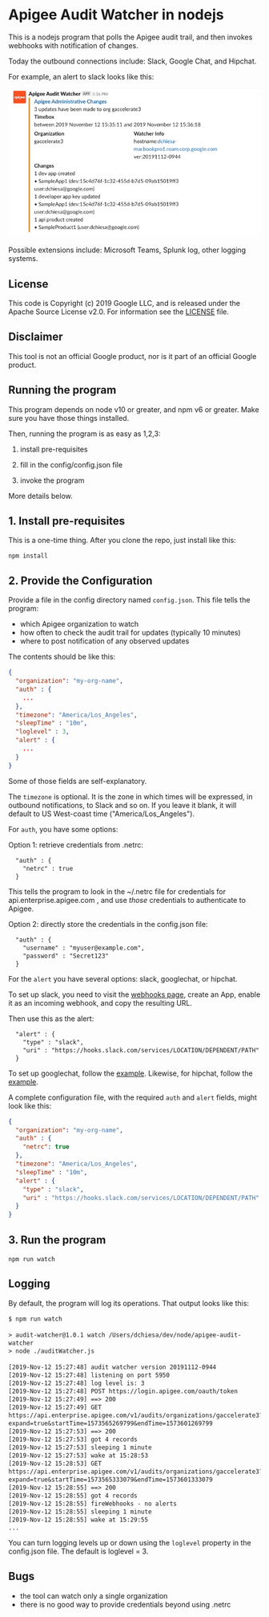 # Apigee Audit Watcher in nodejs

This is a nodejs program that polls the Apigee audit trail, and
then invokes webhooks with notification of changes.

Today the outbound connections include: Slack, Google Chat, and Hipchat.

For example, an alert to slack looks like this: 

![screengrab](images/screenshot-20191112-154519.png)


Possible extensions include: Microsoft Teams, Splunk log, other logging systems.

## License

This code is Copyright (c) 2019 Google LLC, and is released under the Apache Source License v2.0. For information see the [LICENSE](LICENSE) file.

## Disclaimer

This tool is not an official Google product, nor is it part of an official Google product.

## Running the program

This program depends on node v10 or greater, and npm v6 or greater.
Make sure you have those things installed.

Then, running the program is as easy as 1,2,3:

1. install pre-requisites

2. fill in the config/config.json file

3. invoke the program


More details below.

## 1. Install pre-requisites

This is a one-time thing. After you clone the repo, just install like this:

```
npm install
```

## 2. Provide the Configuration

Provide a file in the config directory named `config.json`.
This file tells the program:

* which Apigee organization to watch
* how often to check the audit trail for updates (typically 10 minutes)
* where to post notification of any observed updates

The contents should be like this:
```json
{
  "organization": "my-org-name",
  "auth" : {
    ...
  },
  "timezone": "America/Los_Angeles",
  "sleepTime" : "10m",
  "loglevel" : 3,
  "alert" : {
    ...
  }
}
```

Some of those fields are self-explanatory.

The `timezone` is optional. It is the zone in which times will be expressed, in outbound
notifications, to Slack and so on. If you leave it blank, it will default to US
West-coast time ("America/Los_Angeles").

For `auth`, you have some options:

Option 1: retrieve credentials from .netrc:

```
  "auth" : {
    "netrc" : true
  }
```

This tells the program to look in the ~/.netrc file for credentials for
api.enterprise.apigee.com , and use _those_ credentials to authenticate to
Apigee.

Option 2: directly store the credentials in the config.json file:


```
  "auth" : {
    "username" : "myuser@example.com",
    "password" : "Secret123"
  }
```

For the `alert` you have several options: slack, googlechat, or hipchat.

To set up slack, you need to visit the [webhooks
page](https://api.slack.com/messaging/webhooks), create an App, enable it as an
incoming webhook, and copy the resulting URL.

Then use this as the alert:
```
  "alert" : {
    "type" : "slack",
    "uri" : "https://hooks.slack.com/services/LOCATION/DEPENDENT/PATH"
  }
```

To set up googlechat, follow the
[example](./config/example-config-googlechat.json).
Likewise, for hipchat, follow the
[example](./config/example-config-hipchat.json).


A complete configuration file, with the required `auth` and `alert` fields, might look like this:

```json
{
  "organization": "my-org-name",
  "auth" : {
    "netrc": true
  },
  "timezone": "America/Los_Angeles",
  "sleepTime" : "10m",
  "alert" : {
    "type" : "slack",
    "uri" : "https://hooks.slack.com/services/LOCATION/DEPENDENT/PATH"
  }
}
```


## 3. Run the program

```
npm run watch
```

## Logging

By default, the program will log its operations. That output looks like this:

```
$ npm run watch

> audit-watcher@1.0.1 watch /Users/dchiesa/dev/node/apigee-audit-watcher
> node ./auditWatcher.js

[2019-Nov-12 15:27:48] audit watcher version 20191112-0944
[2019-Nov-12 15:27:48] listening on port 5950
[2019-Nov-12 15:27:48] log level is: 3
[2019-Nov-12 15:27:48] POST https://login.apigee.com/oauth/token
[2019-Nov-12 15:27:49] ==> 200
[2019-Nov-12 15:27:49] GET https://api.enterprise.apigee.com/v1/audits/organizations/gaccelerate3?expand=true&startTime=1573565269799&endTime=1573601269799
[2019-Nov-12 15:27:53] ==> 200
[2019-Nov-12 15:27:53] got 4 records
[2019-Nov-12 15:27:53] sleeping 1 minute
[2019-Nov-12 15:27:53] wake at 15:28:53
[2019-Nov-12 15:28:53] GET https://api.enterprise.apigee.com/v1/audits/organizations/gaccelerate3?expand=true&startTime=1573565333079&endTime=1573601333079
[2019-Nov-12 15:28:55] ==> 200
[2019-Nov-12 15:28:55] got 4 records
[2019-Nov-12 15:28:55] fireWebhooks - no alerts
[2019-Nov-12 15:28:55] sleeping 1 minute
[2019-Nov-12 15:28:55] wake at 15:29:55
...
```

You can turn logging levels up or down using the `loglevel` property in the
config.json file.  The default is loglevel = 3.


## Bugs

* the tool can watch only a single organization
* there is no good way to provide credentials beyond using .netrc
